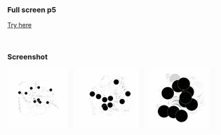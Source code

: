 ### Full screen p5 ###

[Try here](https://editor.p5js.org/Gregorio-V/full/qW3xg3zeF)

<br>

### Screenshot ###

 <img src="package/image/noise_test_2_im1.png"
     style="
     float:left;
     max-width:30%;
     margin-right: 10px;
     " />
     
 <img src="package/image/noise_test_2_im2.png"
     style="
     float:left;
     max-width:30%;
     margin-right: 10px;
     " />
     
 <img src="package/image/noise_test_2_im3.png"
     style="
     float:left;
     max-width:30%;
     margin-right: 10px;
     " />

